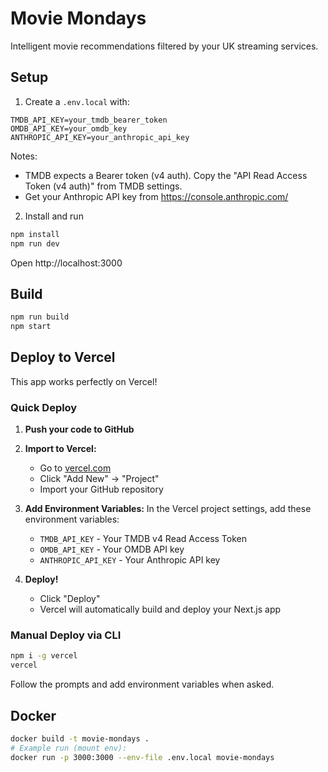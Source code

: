 # Movie Mondays

Intelligent movie recommendations filtered by your UK streaming services.

## Setup

1. Create a `.env.local` with:

```
TMDB_API_KEY=your_tmdb_bearer_token
OMDB_API_KEY=your_omdb_key
ANTHROPIC_API_KEY=your_anthropic_api_key
```

Notes:
- TMDB expects a Bearer token (v4 auth). Copy the "API Read Access Token (v4 auth)" from TMDB settings.
- Get your Anthropic API key from https://console.anthropic.com/

2. Install and run

```bash
npm install
npm run dev
```

Open http://localhost:3000

## Build

```bash
npm run build
npm start
```

## Deploy to Vercel

This app works perfectly on Vercel! 

### Quick Deploy

1. **Push your code to GitHub**

2. **Import to Vercel:**
   - Go to [vercel.com](https://vercel.com)
   - Click "Add New" → "Project"
   - Import your GitHub repository

3. **Add Environment Variables:**
   In the Vercel project settings, add these environment variables:
   - `TMDB_API_KEY` - Your TMDB v4 Read Access Token
   - `OMDB_API_KEY` - Your OMDB API key  
   - `ANTHROPIC_API_KEY` - Your Anthropic API key

4. **Deploy!**
   - Click "Deploy"
   - Vercel will automatically build and deploy your Next.js app

### Manual Deploy via CLI

```bash
npm i -g vercel
vercel
```

Follow the prompts and add environment variables when asked.

## Docker

```bash
docker build -t movie-mondays .
# Example run (mount env):
docker run -p 3000:3000 --env-file .env.local movie-mondays
```



